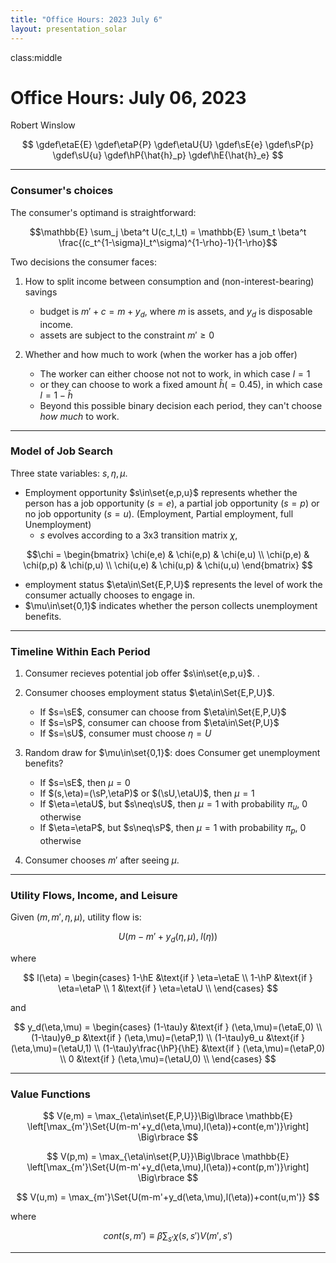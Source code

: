 ```yaml
---
title: "Office Hours: 2023 July 6"
layout: presentation_solar
---
```




class:middle


# Office Hours: July 06, 2023

Robert Winslow


$$
\gdef\etaE{E}
\gdef\etaP{P}
\gdef\etaU{U}
\gdef\sE{e}
\gdef\sP{p}
\gdef\sU{u}
\gdef\hP{\hat{h}_p}
\gdef\hE{\hat{h}_e}
$$






---


### Consumer's choices

The consumer's optimand is straightforward:

$$\mathbb{E} \sum_j \beta^t U(c_t,l_t) = \mathbb{E} \sum_t \beta^t \frac{(c_t^{1-\sigma}l_t^\sigma)^{1-\rho}-1}{1-\rho}$$

Two decisions the consumer faces:

1. How to split income between consumption and (non-interest-bearing) savings
    - budget is $m'+c = m+y_d$, where $m$ is assets, and $y_d$ is disposable income.
    - assets are subject to the constraint $m'\geq 0$

2. Whether and how much to work (when the worker has a job offer)
    - The worker can either choose not not to work, in which case $l=1$
    - or they can choose to work a fixed amount $\hat h (=0.45)$, in which case $l=1-\hat h$
    - Beyond this possible binary decision each period, they can't choose *how much* to work.

---


### Model of Job Search


Three state variables: $s,\eta,\mu$.

- Employment opportunity $s\in\set{e,p,u}$ represents whether the person has a job opportunity ($s=e$), a partial job opportunity ($s=p$) or no job opportunity ($s=u$). (Employment, Partial employment, full Unemployment)
    - $s$ evolves according to a 3x3 transition matrix $\chi$, <!--TODO: Calibrate-->

$$\chi = 
\begin{bmatrix}
   \chi(e,e) & \chi(e,p) & \chi(e,u) \\
   \chi(p,e) & \chi(p,p) & \chi(p,u) \\
   \chi(u,e) & \chi(u,p) & \chi(u,u) 
\end{bmatrix}
$$

- employment status $\eta\in\Set{E,P,U}$ represents the level of work the consumer actually chooses to engage in. 
- $\mu\in\set{0,1}$ indicates whether the person collects unemployment benefits.

<!--
- Note that $s=u \implies \eta=0$. But if the person chooses not to accept an employment opportunity, $(s,\eta)=(e,0)$.
-->


---

### Timeline Within Each Period



1. Consumer recieves potential job offer $s\in\set{e,p,u}$. .
2. Consumer chooses employment status $\eta\in\Set{E,P,U}$.
    - If $s=\sE$, consumer can choose from $\eta\in\Set{E,P,U}$
    - If $s=\sP$, consumer can choose from $\eta\in\Set{P,U}$
    - If $s=\sU$, consumer must choose $\eta = U$
3. Random draw for $\mu\in\set{0,1}$: does Consumer get unemployment benefits?   
    - If $s=\sE$, then $\mu=0$
    - If $(s,\eta)=(\sP,\etaP)$ or $(\sU,\etaU)$, then $\mu=1$
    - If $\eta=\etaU$, but $s\neq\sU$, then $\mu=1$ with probability $\pi_u$, 0 otherwise
    - If $\eta=\etaP$, but $s\neq\sP$, then $\mu=1$ with probability $\pi_p$, 0 otherwise

4. Consumer chooses $m'$ after seeing $\mu$.


---

### Utility Flows, Income, and Leisure

Given $(m,m',\eta,\mu)$, utility flow is:

$$U\Big(m-m'+y_d(\eta,\mu),\;l(\eta)\Big)$$

where

$$
l(\eta) =
\begin{cases}
   1-\hE &\text{if } \eta=\etaE \\
   1-\hP &\text{if } \eta=\etaP \\
   1 &\text{if } \eta=\etaU \\
\end{cases}
$$

and

$$
y_d(\eta,\mu) =
\begin{cases}
   (1-\tau)y                &\text{if } (\eta,\mu)=(\etaE,0) \\
   (1-\tau)yθ_p             &\text{if } (\eta,\mu)=(\etaP,1) \\
   (1-\tau)yθ_u             &\text{if } (\eta,\mu)=(\etaU,1) \\
   (1-\tau)y\frac{\hP}{\hE} &\text{if } (\eta,\mu)=(\etaP,0) \\
   0                        &\text{if } (\eta,\mu)=(\etaU,0) \\
\end{cases}
$$




---

### Value Functions

$$
V(e,m) = \max_{\eta\in\set{E,P,U}}\Big\lbrace
\mathbb{E} \left[\max_{m'}\Set{U(m-m'+y_d(\eta,\mu),l(\eta))+cont(e,m')}\right]
\Big\rbrace
$$

$$
V(p,m) = \max_{\eta\in\set{P,U}}\Big\lbrace
\mathbb{E} \left[\max_{m'}\Set{U(m-m'+y_d(\eta,\mu),l(\eta))+cont(p,m')}\right]
\Big\rbrace
$$

$$
V(u,m) = \max_{m'}\Set{U(m-m'+y_d(\eta,\mu),l(\eta))+cont(u,m')}
$$

where


$$cont(s,m') \equiv \beta \sum_{s'}\chi(s,s')V(m',s')$$







---